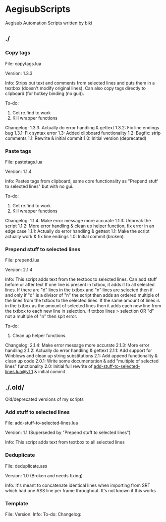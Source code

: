 AegisubScripts
==============

Aegisub Automation Scripts written by biki

## ./


### Copy tags
File: copytags.lua

Version: 1.3.3

Info: Strips out text and comments from selected lines and puts them in a textbox (doesn't modify original lines). Can also copy tags directly to clipboard (for hotkey binding (no gui)).

To-do: 
1. Get re.find to work
2. Kill wrapper functions

Changelog: 
1.3.3: Actually do error handling & gettext
1.3.2: Fix line endings bug
1.3.1: Fix syntax error
1.3: Added clipboard functionality
1.2: Bugfix: strip comments
1.1: Rewrite & initial commit
1.0: Initial version (deprecated)

### Paste tags
File: pastetags.lua

Version: 1.1.4

Info: Pastes tags from clipboard, same core functionality as "Prepend stuff to selected lines" but with no gui.

To-do:
1. Get re.find to work
2. Kill wrapper functions

Changelog: 
1.1.4: Make error message more accurate
1.1.3: Unbreak the script
1.1.2: More error handling & clean up helper function, fix error in an edge case
1.1.1: Actually do error handling & gettext
1.1: Make the script actually work & fix line endings
1.0: Initial commit (broken)

### Prepend stuff to selected lines
File: prepend.lua

Version: 2.1.4

Info:
This script adds text from the textbox to selected lines. Can add stuff before or after text
If one line is present in txtbox, it adds it to all selected lines.
If there are "d" lines in the txtbox and "n" lines are selected then if and only if "d" is a divisor of "n" the script then adds an ordered multiple of the lines from the txtbox to the selected lines.
If the same amount of lines is in the txtbox as the amount of selected lines then it adds each new line from the txtbox to each new line in selection.
If txtbox lines > selection OR "d" not a multiple of "n" then spit error.

To-do:
1. Clean up helper functions

Changelog:
2.1.4: Make error message more accurate
2.1.3: More error handling
2.1.2: Actually do error handling & gettext
2.1.1: Add support for Winblows and clean up string substitutions
2.1: Add append functionality & clean up code
2.0.1: Write some documentation & add "multiple of selected lines" functionality
2.0: Initial full rewrite of add-stuff-to-selected-lines.lua@v1.1 & initial commit



## ./.old/
Old/deprecated versions of my scripts


### Add stuff to selected lines
File: add-stuff-to-selected-lines.lua

Version: 1.1 (Superseded by "Prepend stuff to selected lines")

Info: This script adds text from textbox to all selected lines

### Deduplicate
File: deduplicate.ass

Version: 1.0 (Broken and needs fixing)

Info: It's meant to concatenate identical lines when importing from SRT which had one ASS line per frame throughout. It's not known if this works

### Template
File: 
Version: 
Info: 
To-do: 
Changelog: 
